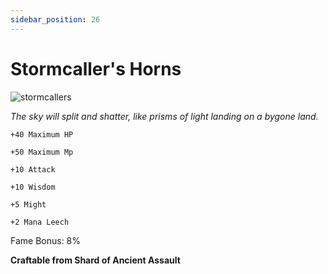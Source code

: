 ```yaml
---
sidebar_position: 26
---
```


# Stormcaller's Horns

![stormcallers](https://vwiki.valorserver.com/api/item/picture/stormcaller's%20horns)

<i>The sky will split and shatter, like prisms of light landing on a bygone land.</i>

    +40 Maximum HP
    
    +50 Maximum Mp
    
    +10 Attack
    
    +10 Wisdom
    
    +5 Might
    
    +2 Mana Leech
    
Fame Bonus: 8%

**Craftable from Shard of Ancient Assault**
